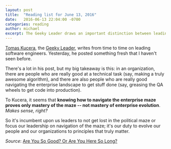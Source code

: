 ```yaml
---
layout: post
title:  "Reading list for June 13, 2016"
date:   2016-06-13 22:04:00 -0700
categories: reading
author: michael
excerpt: The Geeky Leader draws an important distinction between leading on principles and leading on organizational/political know-how
---
```


[Tomas Kucera](https://www.linkedin.com/in/tomaskucera), the [Geeky Leader](https://thegeekyleader.com/), writes from time to time on leading software engineers. Yesterday, he posted something fresh that I haven't seen before.

There's a lot in his post, but my big takeaway is this: in an organization, there are people who are really good at a technical task (say, making a truly awesome algorithm), and there are also people who are really good navigating the enterprise landscape to get stuff done (say, greasing the QA wheels to get code into production).

To Kucera, it seems that **knowing how to navigate the enterprise maze proves only mastery of the maze -- not mastery of enterprise evolution**. *Makes sense, right?*

So it's incumbent upon us leaders to not get lost in the political maze or focus our leadership on navigation of the maze; it's our duty to evolve our people and our organizations to principles that truly matter.

*Source*: [Are You So Good? Or Are You Here So Long?](https://www.linkedin.com/pulse/you-so-good-here-long-tomas-kucera)
